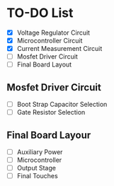 
# TO-DO List

- [x] Voltage Regulator Circuit
- [x] Microcontroller Circuit
- [x] Current Measurement Circuit
- [ ] Mosfet Driver Circuit
- [ ] Final Board Layout

## Mosfet Driver Circuit
- [ ] Boot Strap Capacitor Selection
- [ ] Gate Resistor Selection

## Final Board Layour
- [ ] Auxiliary Power
- [ ] Microcontroller 
- [ ] Output Stage
- [ ] Final Touches